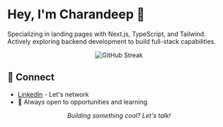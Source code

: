 # Hey, I'm Charandeep 👋

Specializing in landing pages with Next.js, TypeScript, and Tailwind. Actively exploring backend development to build full-stack capabilities.

<div align="center">

![GitHub Streak](https://github-readme-streak-stats.herokuapp.com/?user=charandeep-reddy&theme=github-dark&hide_border=false)

</div>

## 🤝 Connect
- [LinkedIn](https://linkedin.com/in/charandeep-reddy) - Let's network
- 📧 Always open to opportunities and learning

<div align="center">

*Building something cool? Let's talk!*

</div>
